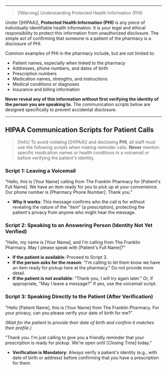 ***

 >[!Warning] Understanding Protected Health Information (PHI)

Under [[HIPAA]], **Protected Health Information (PHI)** is any piece of individually identifiable health information. It is your legal and ethical responsibility to protect this information from unauthorized disclosure. The simple act of confirming that someone is a patient of the pharmacy is a disclosure of PHI.

Common examples of PHI in the pharmacy include, but are not limited to:
* Patient names, especially when linked to the pharmacy
* Addresses, phone numbers, and dates of birth
* Prescription numbers
* Medication names, strengths, and instructions
* Medical conditions or diagnoses
* Insurance and billing information

**Never reveal any of this information without first verifying the identity of the person you are speaking to.** The communication scripts below are designed specifically to prevent accidental disclosure.

***

## HIPAA Communication Scripts for Patient Calls

>[!info] 
To avoid violating [[HIPAA]] and disclosing **PHI**, all staff must use the following scripts when making reminder calls. **Never** mention specific medication names or health conditions in a voicemail or before verifying the patient's identity.

### Script 1: Leaving a Voicemail

"Hello, this is [Your Name] calling from The Franklin Pharmacy for [Patient's Full Name]. We have an item ready for you to pick up at your convenience. Our phone number is [Pharmacy Phone Number]. Thank you."

* **Why it works**: This message confirms who the call is for without revealing the nature of the "item" (a prescription), protecting the patient's privacy from anyone who might hear the message.

### Script 2: Speaking to an Answering Person (Identity Not Yet Verified)

"Hello, my name is [Your Name], and I'm calling from The Franklin Pharmacy. May I please speak with [Patient's Full Name]?"

* **If the patient is available**: Proceed to Script 3.
* **If the person asks for the reason**: "I'm calling to let them know we have an item ready for pickup here at the pharmacy." Do not provide more detail.
* **If the patient is not available**: "Thank you, I will try again later." Or, if appropriate, "May I leave a message?" If yes, use the voicemail script.

### Script 3: Speaking Directly to the Patient (After Verification)

"Hello [Patient Name], this is [Your Name] from The Franklin Pharmacy. For your privacy, can you please verify your date of birth for me?"

*(Wait for the patient to provide their date of birth and confirm it matches their profile.)*

"Thank you. I'm just calling to give you a friendly reminder that your prescription is ready for pickup. We're open until [Closing Time] today."

* **Verification is Mandatory**: Always verify a patient's identity (e.g., with date of birth or address) before confirming that you have a prescription for them.